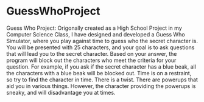 # GuessWhoProject
Guess Who Project:
Origonally created as a High School Project in my Computer Science Class, I have designed and developed a Guess Who Simulator, where you play against time to guess who the secret character is. You will be presented with 25 characters, and your goal is to ask questions that will lead you to the secret character. Based on your answer, the program will block out the characters who meet the criteria for your question. For example, if you ask if the secret character has a blue beak, all the characters with a blue beak will be blocked out. Time is on a restraint, so try to find the character in time. There is a twist. There are powerups that aid you in various things. However, the character providing the powerups is sneaky, and will disadvantage you at times. 

